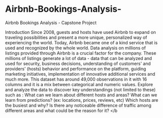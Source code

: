 # Airbnb-Bookings-Analysis-
Airbnb Bookings Analysis - Capstone Project

Introduction
Since 2008, guests and hosts have used Airbnb to expand on traveling possibilities and present a more unique, personalized way of experiencing the world. Today, Airbnb became one of a kind service that is used and recognized by the whole world. Data analysis on millions of listings provided through Airbnb is a crucial factor for the company. These millions of listings generate a lot of data - data that can be analyzed and used for security, business decisions, understanding of customers' and providers' (hosts) behavior and performance on the platform, guiding marketing initiatives, implementation of innovative additional services and much more.
This dataset has around 49,000 observations in it with 16 columns and it is a mix between categorical and numeric values.
Explore and analyze the data to discover key understandings (not limited to these) such as :
What can we learn about different hosts and areas?
What can we learn from predictions? (ex: locations, prices, reviews, etc)
Which hosts are the busiest and why?
Is there any noticeable difference of traffic among different areas and what could be the reason for it? </b

